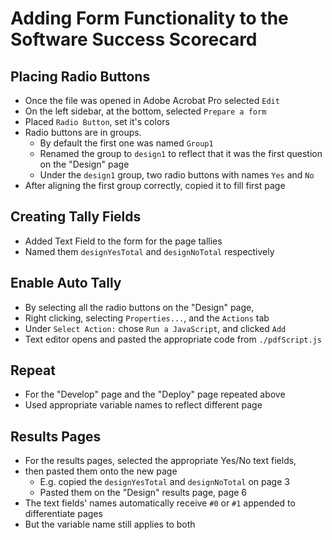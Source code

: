 # Adding Form Functionality to the Software Success Scorecard

## Placing Radio Buttons
* Once the file was opened in Adobe Acrobat Pro selected `Edit`
* On the left sidebar, at the bottom, selected `Prepare a form`
* Placed `Radio Button`, set it's colors
* Radio buttons are in groups.
  - By default the first one was named `Group1`
  - Renamed the group to `design1` to reflect that it was the first question on the "Design" page
  - Under the `design1` group, two radio buttons with names `Yes` and `No`
* After aligning the first group correctly, copied it to fill first page

## Creating Tally Fields
* Added Text Field to the form for the page tallies
* Named them `designYesTotal` and `designNoTotal` respectively

## Enable Auto Tally
* By selecting all the radio buttons on the "Design" page,
* Right clicking, selecting `Properties...`, and the `Actions` tab
* Under `Select Action:` chose `Run a JavaScript`, and clicked `Add`
* Text editor opens and pasted the appropriate code from `./pdfScript.js`

## Repeat
* For the "Develop" page and the "Deploy" page repeated above
* Used appropriate variable names to reflect different page

## Results Pages
* For the results pages, selected the appropriate Yes/No text fields,
* then pasted them onto the new page
  - E.g. copied the `designYesTotal` and `designNoTotal` on page 3
  - Pasted them on the "Design" results page, page 6
* The text fields' names automatically receive `#0` or `#1` appended to differentiate pages
* But the variable name still applies to both